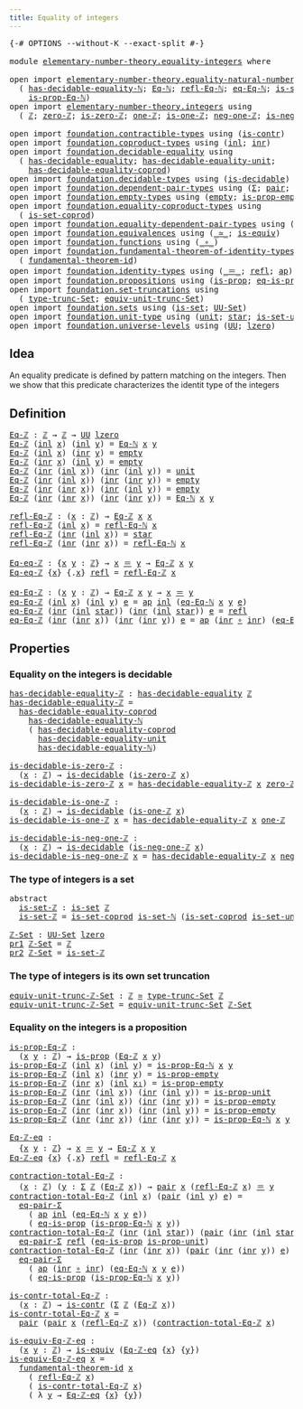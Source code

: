 ```yaml
---
title: Equality of integers
---
```


<pre class="Agda"><a id="46" class="Symbol">{-#</a> <a id="50" class="Keyword">OPTIONS</a> <a id="58" class="Pragma">--without-K</a> <a id="70" class="Pragma">--exact-split</a> <a id="84" class="Symbol">#-}</a>

<a id="89" class="Keyword">module</a> <a id="96" href="elementary-number-theory.equality-integers.html" class="Module">elementary-number-theory.equality-integers</a> <a id="139" class="Keyword">where</a>

<a id="146" class="Keyword">open</a> <a id="151" class="Keyword">import</a> <a id="158" href="elementary-number-theory.equality-natural-numbers.html" class="Module">elementary-number-theory.equality-natural-numbers</a> <a id="208" class="Keyword">using</a>
  <a id="216" class="Symbol">(</a> <a id="218" href="elementary-number-theory.equality-natural-numbers.html#2644" class="Function">has-decidable-equality-ℕ</a><a id="242" class="Symbol">;</a> <a id="244" href="elementary-number-theory.equality-natural-numbers.html#1495" class="Function">Eq-ℕ</a><a id="248" class="Symbol">;</a> <a id="250" href="elementary-number-theory.equality-natural-numbers.html#1906" class="Function">refl-Eq-ℕ</a><a id="259" class="Symbol">;</a> <a id="261" href="elementary-number-theory.equality-natural-numbers.html#2073" class="Function">eq-Eq-ℕ</a><a id="268" class="Symbol">;</a> <a id="270" href="elementary-number-theory.equality-natural-numbers.html#2215" class="Function">is-set-ℕ</a><a id="278" class="Symbol">;</a>
    <a id="284" href="elementary-number-theory.equality-natural-numbers.html#1657" class="Function">is-prop-Eq-ℕ</a><a id="296" class="Symbol">)</a>
<a id="298" class="Keyword">open</a> <a id="303" class="Keyword">import</a> <a id="310" href="elementary-number-theory.integers.html" class="Module">elementary-number-theory.integers</a> <a id="344" class="Keyword">using</a>
  <a id="352" class="Symbol">(</a> <a id="354" href="elementary-number-theory.integers.html#1881" class="Function">ℤ</a><a id="355" class="Symbol">;</a> <a id="357" href="elementary-number-theory.integers.html#2134" class="Function">zero-ℤ</a><a id="363" class="Symbol">;</a> <a id="365" href="elementary-number-theory.integers.html#2170" class="Function">is-zero-ℤ</a><a id="374" class="Symbol">;</a> <a id="376" href="elementary-number-theory.integers.html#2376" class="Function">one-ℤ</a><a id="381" class="Symbol">;</a> <a id="383" href="elementary-number-theory.integers.html#2409" class="Function">is-one-ℤ</a><a id="391" class="Symbol">;</a> <a id="393" href="elementary-number-theory.integers.html#2009" class="Function">neg-one-ℤ</a><a id="402" class="Symbol">;</a> <a id="404" href="elementary-number-theory.integers.html#2050" class="Function">is-neg-one-ℤ</a><a id="416" class="Symbol">)</a>

<a id="419" class="Keyword">open</a> <a id="424" class="Keyword">import</a> <a id="431" href="foundation.contractible-types.html" class="Module">foundation.contractible-types</a> <a id="461" class="Keyword">using</a> <a id="467" class="Symbol">(</a><a id="468" href="foundation-core.contractible-types.html#1006" class="Function">is-contr</a><a id="476" class="Symbol">)</a>
<a id="478" class="Keyword">open</a> <a id="483" class="Keyword">import</a> <a id="490" href="foundation.coproduct-types.html" class="Module">foundation.coproduct-types</a> <a id="517" class="Keyword">using</a> <a id="523" class="Symbol">(</a><a id="524" href="foundation.coproduct-types.html#1239" class="InductiveConstructor">inl</a><a id="527" class="Symbol">;</a> <a id="529" href="foundation.coproduct-types.html#1262" class="InductiveConstructor">inr</a><a id="532" class="Symbol">)</a>
<a id="534" class="Keyword">open</a> <a id="539" class="Keyword">import</a> <a id="546" href="foundation.decidable-equality.html" class="Module">foundation.decidable-equality</a> <a id="576" class="Keyword">using</a>
  <a id="584" class="Symbol">(</a> <a id="586" href="foundation.decidable-equality.html#1785" class="Function">has-decidable-equality</a><a id="608" class="Symbol">;</a> <a id="610" href="foundation.decidable-equality.html#2346" class="Function">has-decidable-equality-unit</a><a id="637" class="Symbol">;</a>
    <a id="643" href="foundation.decidable-equality.html#10237" class="Function">has-decidable-equality-coprod</a><a id="672" class="Symbol">)</a>
<a id="674" class="Keyword">open</a> <a id="679" class="Keyword">import</a> <a id="686" href="foundation.decidable-types.html" class="Module">foundation.decidable-types</a> <a id="713" class="Keyword">using</a> <a id="719" class="Symbol">(</a><a id="720" href="foundation.decidable-types.html#1905" class="Function">is-decidable</a><a id="732" class="Symbol">)</a>
<a id="734" class="Keyword">open</a> <a id="739" class="Keyword">import</a> <a id="746" href="foundation.dependent-pair-types.html" class="Module">foundation.dependent-pair-types</a> <a id="778" class="Keyword">using</a> <a id="784" class="Symbol">(</a><a id="785" href="foundation-core.dependent-pair-types.html#515" class="Record">Σ</a><a id="786" class="Symbol">;</a> <a id="788" href="foundation-core.dependent-pair-types.html#588" class="InductiveConstructor">pair</a><a id="792" class="Symbol">;</a> <a id="794" href="foundation-core.dependent-pair-types.html#605" class="Field">pr1</a><a id="797" class="Symbol">;</a> <a id="799" href="foundation-core.dependent-pair-types.html#617" class="Field">pr2</a><a id="802" class="Symbol">)</a>
<a id="804" class="Keyword">open</a> <a id="809" class="Keyword">import</a> <a id="816" href="foundation.empty-types.html" class="Module">foundation.empty-types</a> <a id="839" class="Keyword">using</a> <a id="845" class="Symbol">(</a><a id="846" href="foundation-core.empty-types.html#1057" class="Datatype">empty</a><a id="851" class="Symbol">;</a> <a id="853" href="foundation-core.empty-types.html#2377" class="Function">is-prop-empty</a><a id="866" class="Symbol">)</a>
<a id="868" class="Keyword">open</a> <a id="873" class="Keyword">import</a> <a id="880" href="foundation.equality-coproduct-types.html" class="Module">foundation.equality-coproduct-types</a> <a id="916" class="Keyword">using</a>
  <a id="924" class="Symbol">(</a> <a id="926" href="foundation.equality-coproduct-types.html#11156" class="Function">is-set-coprod</a><a id="939" class="Symbol">)</a>
<a id="941" class="Keyword">open</a> <a id="946" class="Keyword">import</a> <a id="953" href="foundation.equality-dependent-pair-types.html" class="Module">foundation.equality-dependent-pair-types</a> <a id="994" class="Keyword">using</a> <a id="1000" class="Symbol">(</a><a id="1001" href="foundation.equality-dependent-pair-types.html#1372" class="Function">eq-pair-Σ</a><a id="1010" class="Symbol">)</a>
<a id="1012" class="Keyword">open</a> <a id="1017" class="Keyword">import</a> <a id="1024" href="foundation.equivalences.html" class="Module">foundation.equivalences</a> <a id="1048" class="Keyword">using</a> <a id="1054" class="Symbol">(</a><a id="1055" href="foundation-core.equivalences.html#1621" class="Function Operator">_≃_</a><a id="1058" class="Symbol">;</a> <a id="1060" href="foundation-core.equivalences.html#1556" class="Function">is-equiv</a><a id="1068" class="Symbol">)</a>
<a id="1070" class="Keyword">open</a> <a id="1075" class="Keyword">import</a> <a id="1082" href="foundation.functions.html" class="Module">foundation.functions</a> <a id="1103" class="Keyword">using</a> <a id="1109" class="Symbol">(</a><a id="1110" href="foundation-core.functions.html#420" class="Function Operator">_∘_</a><a id="1113" class="Symbol">)</a>
<a id="1115" class="Keyword">open</a> <a id="1120" class="Keyword">import</a> <a id="1127" href="foundation.fundamental-theorem-of-identity-types.html" class="Module">foundation.fundamental-theorem-of-identity-types</a> <a id="1176" class="Keyword">using</a>
  <a id="1184" class="Symbol">(</a> <a id="1186" href="foundation-core.fundamental-theorem-of-identity-types.html#1904" class="Function">fundamental-theorem-id</a><a id="1208" class="Symbol">)</a>
<a id="1210" class="Keyword">open</a> <a id="1215" class="Keyword">import</a> <a id="1222" href="foundation.identity-types.html" class="Module">foundation.identity-types</a> <a id="1248" class="Keyword">using</a> <a id="1254" class="Symbol">(</a><a id="1255" href="foundation-core.identity-types.html#1865" class="Function Operator">_＝_</a><a id="1258" class="Symbol">;</a> <a id="1260" href="foundation-core.identity-types.html#1820" class="InductiveConstructor">refl</a><a id="1264" class="Symbol">;</a> <a id="1266" href="foundation-core.identity-types.html#4003" class="Function">ap</a><a id="1268" class="Symbol">)</a>
<a id="1270" class="Keyword">open</a> <a id="1275" class="Keyword">import</a> <a id="1282" href="foundation.propositions.html" class="Module">foundation.propositions</a> <a id="1306" class="Keyword">using</a> <a id="1312" class="Symbol">(</a><a id="1313" href="foundation-core.propositions.html#1309" class="Function">is-prop</a><a id="1320" class="Symbol">;</a> <a id="1322" href="foundation-core.propositions.html#2719" class="Function">eq-is-prop</a><a id="1332" class="Symbol">)</a>
<a id="1334" class="Keyword">open</a> <a id="1339" class="Keyword">import</a> <a id="1346" href="foundation.set-truncations.html" class="Module">foundation.set-truncations</a> <a id="1373" class="Keyword">using</a>
  <a id="1381" class="Symbol">(</a> <a id="1383" href="foundation.set-truncations.html#3498" class="Postulate">type-trunc-Set</a><a id="1397" class="Symbol">;</a> <a id="1399" href="foundation.set-truncations.html#14769" class="Function">equiv-unit-trunc-Set</a><a id="1419" class="Symbol">)</a>
<a id="1421" class="Keyword">open</a> <a id="1426" class="Keyword">import</a> <a id="1433" href="foundation.sets.html" class="Module">foundation.sets</a> <a id="1449" class="Keyword">using</a> <a id="1455" class="Symbol">(</a><a id="1456" href="foundation-core.sets.html#1113" class="Function">is-set</a><a id="1462" class="Symbol">;</a> <a id="1464" href="foundation-core.sets.html#1190" class="Function">UU-Set</a><a id="1470" class="Symbol">)</a>
<a id="1472" class="Keyword">open</a> <a id="1477" class="Keyword">import</a> <a id="1484" href="foundation.unit-type.html" class="Module">foundation.unit-type</a> <a id="1505" class="Keyword">using</a> <a id="1511" class="Symbol">(</a><a id="1512" href="foundation.unit-type.html#1075" class="Datatype">unit</a><a id="1516" class="Symbol">;</a> <a id="1518" href="foundation.unit-type.html#1099" class="InductiveConstructor">star</a><a id="1522" class="Symbol">;</a> <a id="1524" href="foundation.unit-type.html#3094" class="Function">is-set-unit</a><a id="1535" class="Symbol">;</a> <a id="1537" href="foundation.unit-type.html#2889" class="Function">is-prop-unit</a><a id="1549" class="Symbol">)</a>
<a id="1551" class="Keyword">open</a> <a id="1556" class="Keyword">import</a> <a id="1563" href="foundation.universe-levels.html" class="Module">foundation.universe-levels</a> <a id="1590" class="Keyword">using</a> <a id="1596" class="Symbol">(</a><a id="1597" href="foundation-core.universe-levels.html#235" class="Primitive">UU</a><a id="1599" class="Symbol">;</a> <a id="1601" href="Agda.Primitive.html#764" class="Primitive">lzero</a><a id="1606" class="Symbol">)</a>
</pre>
## Idea

An equality predicate is defined by pattern matching on the integers. Then we show that this predicate characterizes the identit type of the integers

## Definition

<pre class="Agda"><a id="Eq-ℤ"></a><a id="1796" href="elementary-number-theory.equality-integers.html#1796" class="Function">Eq-ℤ</a> <a id="1801" class="Symbol">:</a> <a id="1803" href="elementary-number-theory.integers.html#1881" class="Function">ℤ</a> <a id="1805" class="Symbol">→</a> <a id="1807" href="elementary-number-theory.integers.html#1881" class="Function">ℤ</a> <a id="1809" class="Symbol">→</a> <a id="1811" href="foundation-core.universe-levels.html#235" class="Primitive">UU</a> <a id="1814" href="Agda.Primitive.html#764" class="Primitive">lzero</a>
<a id="1820" href="elementary-number-theory.equality-integers.html#1796" class="Function">Eq-ℤ</a> <a id="1825" class="Symbol">(</a><a id="1826" href="foundation.coproduct-types.html#1239" class="InductiveConstructor">inl</a> <a id="1830" href="elementary-number-theory.equality-integers.html#1830" class="Bound">x</a><a id="1831" class="Symbol">)</a> <a id="1833" class="Symbol">(</a><a id="1834" href="foundation.coproduct-types.html#1239" class="InductiveConstructor">inl</a> <a id="1838" href="elementary-number-theory.equality-integers.html#1838" class="Bound">y</a><a id="1839" class="Symbol">)</a> <a id="1841" class="Symbol">=</a> <a id="1843" href="elementary-number-theory.equality-natural-numbers.html#1495" class="Function">Eq-ℕ</a> <a id="1848" href="elementary-number-theory.equality-integers.html#1830" class="Bound">x</a> <a id="1850" href="elementary-number-theory.equality-integers.html#1838" class="Bound">y</a>
<a id="1852" href="elementary-number-theory.equality-integers.html#1796" class="Function">Eq-ℤ</a> <a id="1857" class="Symbol">(</a><a id="1858" href="foundation.coproduct-types.html#1239" class="InductiveConstructor">inl</a> <a id="1862" href="elementary-number-theory.equality-integers.html#1862" class="Bound">x</a><a id="1863" class="Symbol">)</a> <a id="1865" class="Symbol">(</a><a id="1866" href="foundation.coproduct-types.html#1262" class="InductiveConstructor">inr</a> <a id="1870" href="elementary-number-theory.equality-integers.html#1870" class="Bound">y</a><a id="1871" class="Symbol">)</a> <a id="1873" class="Symbol">=</a> <a id="1875" href="foundation-core.empty-types.html#1057" class="Datatype">empty</a>
<a id="1881" href="elementary-number-theory.equality-integers.html#1796" class="Function">Eq-ℤ</a> <a id="1886" class="Symbol">(</a><a id="1887" href="foundation.coproduct-types.html#1262" class="InductiveConstructor">inr</a> <a id="1891" href="elementary-number-theory.equality-integers.html#1891" class="Bound">x</a><a id="1892" class="Symbol">)</a> <a id="1894" class="Symbol">(</a><a id="1895" href="foundation.coproduct-types.html#1239" class="InductiveConstructor">inl</a> <a id="1899" href="elementary-number-theory.equality-integers.html#1899" class="Bound">y</a><a id="1900" class="Symbol">)</a> <a id="1902" class="Symbol">=</a> <a id="1904" href="foundation-core.empty-types.html#1057" class="Datatype">empty</a>
<a id="1910" href="elementary-number-theory.equality-integers.html#1796" class="Function">Eq-ℤ</a> <a id="1915" class="Symbol">(</a><a id="1916" href="foundation.coproduct-types.html#1262" class="InductiveConstructor">inr</a> <a id="1920" class="Symbol">(</a><a id="1921" href="foundation.coproduct-types.html#1239" class="InductiveConstructor">inl</a> <a id="1925" href="elementary-number-theory.equality-integers.html#1925" class="Bound">x</a><a id="1926" class="Symbol">))</a> <a id="1929" class="Symbol">(</a><a id="1930" href="foundation.coproduct-types.html#1262" class="InductiveConstructor">inr</a> <a id="1934" class="Symbol">(</a><a id="1935" href="foundation.coproduct-types.html#1239" class="InductiveConstructor">inl</a> <a id="1939" href="elementary-number-theory.equality-integers.html#1939" class="Bound">y</a><a id="1940" class="Symbol">))</a> <a id="1943" class="Symbol">=</a> <a id="1945" href="foundation.unit-type.html#1075" class="Datatype">unit</a>
<a id="1950" href="elementary-number-theory.equality-integers.html#1796" class="Function">Eq-ℤ</a> <a id="1955" class="Symbol">(</a><a id="1956" href="foundation.coproduct-types.html#1262" class="InductiveConstructor">inr</a> <a id="1960" class="Symbol">(</a><a id="1961" href="foundation.coproduct-types.html#1239" class="InductiveConstructor">inl</a> <a id="1965" href="elementary-number-theory.equality-integers.html#1965" class="Bound">x</a><a id="1966" class="Symbol">))</a> <a id="1969" class="Symbol">(</a><a id="1970" href="foundation.coproduct-types.html#1262" class="InductiveConstructor">inr</a> <a id="1974" class="Symbol">(</a><a id="1975" href="foundation.coproduct-types.html#1262" class="InductiveConstructor">inr</a> <a id="1979" href="elementary-number-theory.equality-integers.html#1979" class="Bound">y</a><a id="1980" class="Symbol">))</a> <a id="1983" class="Symbol">=</a> <a id="1985" href="foundation-core.empty-types.html#1057" class="Datatype">empty</a>
<a id="1991" href="elementary-number-theory.equality-integers.html#1796" class="Function">Eq-ℤ</a> <a id="1996" class="Symbol">(</a><a id="1997" href="foundation.coproduct-types.html#1262" class="InductiveConstructor">inr</a> <a id="2001" class="Symbol">(</a><a id="2002" href="foundation.coproduct-types.html#1262" class="InductiveConstructor">inr</a> <a id="2006" href="elementary-number-theory.equality-integers.html#2006" class="Bound">x</a><a id="2007" class="Symbol">))</a> <a id="2010" class="Symbol">(</a><a id="2011" href="foundation.coproduct-types.html#1262" class="InductiveConstructor">inr</a> <a id="2015" class="Symbol">(</a><a id="2016" href="foundation.coproduct-types.html#1239" class="InductiveConstructor">inl</a> <a id="2020" href="elementary-number-theory.equality-integers.html#2020" class="Bound">y</a><a id="2021" class="Symbol">))</a> <a id="2024" class="Symbol">=</a> <a id="2026" href="foundation-core.empty-types.html#1057" class="Datatype">empty</a>
<a id="2032" href="elementary-number-theory.equality-integers.html#1796" class="Function">Eq-ℤ</a> <a id="2037" class="Symbol">(</a><a id="2038" href="foundation.coproduct-types.html#1262" class="InductiveConstructor">inr</a> <a id="2042" class="Symbol">(</a><a id="2043" href="foundation.coproduct-types.html#1262" class="InductiveConstructor">inr</a> <a id="2047" href="elementary-number-theory.equality-integers.html#2047" class="Bound">x</a><a id="2048" class="Symbol">))</a> <a id="2051" class="Symbol">(</a><a id="2052" href="foundation.coproduct-types.html#1262" class="InductiveConstructor">inr</a> <a id="2056" class="Symbol">(</a><a id="2057" href="foundation.coproduct-types.html#1262" class="InductiveConstructor">inr</a> <a id="2061" href="elementary-number-theory.equality-integers.html#2061" class="Bound">y</a><a id="2062" class="Symbol">))</a> <a id="2065" class="Symbol">=</a> <a id="2067" href="elementary-number-theory.equality-natural-numbers.html#1495" class="Function">Eq-ℕ</a> <a id="2072" href="elementary-number-theory.equality-integers.html#2047" class="Bound">x</a> <a id="2074" href="elementary-number-theory.equality-integers.html#2061" class="Bound">y</a>

<a id="refl-Eq-ℤ"></a><a id="2077" href="elementary-number-theory.equality-integers.html#2077" class="Function">refl-Eq-ℤ</a> <a id="2087" class="Symbol">:</a> <a id="2089" class="Symbol">(</a><a id="2090" href="elementary-number-theory.equality-integers.html#2090" class="Bound">x</a> <a id="2092" class="Symbol">:</a> <a id="2094" href="elementary-number-theory.integers.html#1881" class="Function">ℤ</a><a id="2095" class="Symbol">)</a> <a id="2097" class="Symbol">→</a> <a id="2099" href="elementary-number-theory.equality-integers.html#1796" class="Function">Eq-ℤ</a> <a id="2104" href="elementary-number-theory.equality-integers.html#2090" class="Bound">x</a> <a id="2106" href="elementary-number-theory.equality-integers.html#2090" class="Bound">x</a>
<a id="2108" href="elementary-number-theory.equality-integers.html#2077" class="Function">refl-Eq-ℤ</a> <a id="2118" class="Symbol">(</a><a id="2119" href="foundation.coproduct-types.html#1239" class="InductiveConstructor">inl</a> <a id="2123" href="elementary-number-theory.equality-integers.html#2123" class="Bound">x</a><a id="2124" class="Symbol">)</a> <a id="2126" class="Symbol">=</a> <a id="2128" href="elementary-number-theory.equality-natural-numbers.html#1906" class="Function">refl-Eq-ℕ</a> <a id="2138" href="elementary-number-theory.equality-integers.html#2123" class="Bound">x</a>
<a id="2140" href="elementary-number-theory.equality-integers.html#2077" class="Function">refl-Eq-ℤ</a> <a id="2150" class="Symbol">(</a><a id="2151" href="foundation.coproduct-types.html#1262" class="InductiveConstructor">inr</a> <a id="2155" class="Symbol">(</a><a id="2156" href="foundation.coproduct-types.html#1239" class="InductiveConstructor">inl</a> <a id="2160" href="elementary-number-theory.equality-integers.html#2160" class="Bound">x</a><a id="2161" class="Symbol">))</a> <a id="2164" class="Symbol">=</a> <a id="2166" href="foundation.unit-type.html#1099" class="InductiveConstructor">star</a>
<a id="2171" href="elementary-number-theory.equality-integers.html#2077" class="Function">refl-Eq-ℤ</a> <a id="2181" class="Symbol">(</a><a id="2182" href="foundation.coproduct-types.html#1262" class="InductiveConstructor">inr</a> <a id="2186" class="Symbol">(</a><a id="2187" href="foundation.coproduct-types.html#1262" class="InductiveConstructor">inr</a> <a id="2191" href="elementary-number-theory.equality-integers.html#2191" class="Bound">x</a><a id="2192" class="Symbol">))</a> <a id="2195" class="Symbol">=</a> <a id="2197" href="elementary-number-theory.equality-natural-numbers.html#1906" class="Function">refl-Eq-ℕ</a> <a id="2207" href="elementary-number-theory.equality-integers.html#2191" class="Bound">x</a>

<a id="Eq-eq-ℤ"></a><a id="2210" href="elementary-number-theory.equality-integers.html#2210" class="Function">Eq-eq-ℤ</a> <a id="2218" class="Symbol">:</a> <a id="2220" class="Symbol">{</a><a id="2221" href="elementary-number-theory.equality-integers.html#2221" class="Bound">x</a> <a id="2223" href="elementary-number-theory.equality-integers.html#2223" class="Bound">y</a> <a id="2225" class="Symbol">:</a> <a id="2227" href="elementary-number-theory.integers.html#1881" class="Function">ℤ</a><a id="2228" class="Symbol">}</a> <a id="2230" class="Symbol">→</a> <a id="2232" href="elementary-number-theory.equality-integers.html#2221" class="Bound">x</a> <a id="2234" href="foundation-core.identity-types.html#1865" class="Function Operator">＝</a> <a id="2236" href="elementary-number-theory.equality-integers.html#2223" class="Bound">y</a> <a id="2238" class="Symbol">→</a> <a id="2240" href="elementary-number-theory.equality-integers.html#1796" class="Function">Eq-ℤ</a> <a id="2245" href="elementary-number-theory.equality-integers.html#2221" class="Bound">x</a> <a id="2247" href="elementary-number-theory.equality-integers.html#2223" class="Bound">y</a>
<a id="2249" href="elementary-number-theory.equality-integers.html#2210" class="Function">Eq-eq-ℤ</a> <a id="2257" class="Symbol">{</a><a id="2258" href="elementary-number-theory.equality-integers.html#2258" class="Bound">x</a><a id="2259" class="Symbol">}</a> <a id="2261" class="Symbol">{</a><a id="2262" class="DottedPattern Symbol">.</a><a id="2263" href="elementary-number-theory.equality-integers.html#2258" class="DottedPattern Bound">x</a><a id="2264" class="Symbol">}</a> <a id="2266" href="foundation-core.identity-types.html#1820" class="InductiveConstructor">refl</a> <a id="2271" class="Symbol">=</a> <a id="2273" href="elementary-number-theory.equality-integers.html#2077" class="Function">refl-Eq-ℤ</a> <a id="2283" href="elementary-number-theory.equality-integers.html#2258" class="Bound">x</a>

<a id="eq-Eq-ℤ"></a><a id="2286" href="elementary-number-theory.equality-integers.html#2286" class="Function">eq-Eq-ℤ</a> <a id="2294" class="Symbol">:</a> <a id="2296" class="Symbol">(</a><a id="2297" href="elementary-number-theory.equality-integers.html#2297" class="Bound">x</a> <a id="2299" href="elementary-number-theory.equality-integers.html#2299" class="Bound">y</a> <a id="2301" class="Symbol">:</a> <a id="2303" href="elementary-number-theory.integers.html#1881" class="Function">ℤ</a><a id="2304" class="Symbol">)</a> <a id="2306" class="Symbol">→</a> <a id="2308" href="elementary-number-theory.equality-integers.html#1796" class="Function">Eq-ℤ</a> <a id="2313" href="elementary-number-theory.equality-integers.html#2297" class="Bound">x</a> <a id="2315" href="elementary-number-theory.equality-integers.html#2299" class="Bound">y</a> <a id="2317" class="Symbol">→</a> <a id="2319" href="elementary-number-theory.equality-integers.html#2297" class="Bound">x</a> <a id="2321" href="foundation-core.identity-types.html#1865" class="Function Operator">＝</a> <a id="2323" href="elementary-number-theory.equality-integers.html#2299" class="Bound">y</a>
<a id="2325" href="elementary-number-theory.equality-integers.html#2286" class="Function">eq-Eq-ℤ</a> <a id="2333" class="Symbol">(</a><a id="2334" href="foundation.coproduct-types.html#1239" class="InductiveConstructor">inl</a> <a id="2338" href="elementary-number-theory.equality-integers.html#2338" class="Bound">x</a><a id="2339" class="Symbol">)</a> <a id="2341" class="Symbol">(</a><a id="2342" href="foundation.coproduct-types.html#1239" class="InductiveConstructor">inl</a> <a id="2346" href="elementary-number-theory.equality-integers.html#2346" class="Bound">y</a><a id="2347" class="Symbol">)</a> <a id="2349" href="elementary-number-theory.equality-integers.html#2349" class="Bound">e</a> <a id="2351" class="Symbol">=</a> <a id="2353" href="foundation-core.identity-types.html#4003" class="Function">ap</a> <a id="2356" href="foundation.coproduct-types.html#1239" class="InductiveConstructor">inl</a> <a id="2360" class="Symbol">(</a><a id="2361" href="elementary-number-theory.equality-natural-numbers.html#2073" class="Function">eq-Eq-ℕ</a> <a id="2369" href="elementary-number-theory.equality-integers.html#2338" class="Bound">x</a> <a id="2371" href="elementary-number-theory.equality-integers.html#2346" class="Bound">y</a> <a id="2373" href="elementary-number-theory.equality-integers.html#2349" class="Bound">e</a><a id="2374" class="Symbol">)</a>
<a id="2376" href="elementary-number-theory.equality-integers.html#2286" class="Function">eq-Eq-ℤ</a> <a id="2384" class="Symbol">(</a><a id="2385" href="foundation.coproduct-types.html#1262" class="InductiveConstructor">inr</a> <a id="2389" class="Symbol">(</a><a id="2390" href="foundation.coproduct-types.html#1239" class="InductiveConstructor">inl</a> <a id="2394" href="foundation.unit-type.html#1099" class="InductiveConstructor">star</a><a id="2398" class="Symbol">))</a> <a id="2401" class="Symbol">(</a><a id="2402" href="foundation.coproduct-types.html#1262" class="InductiveConstructor">inr</a> <a id="2406" class="Symbol">(</a><a id="2407" href="foundation.coproduct-types.html#1239" class="InductiveConstructor">inl</a> <a id="2411" href="foundation.unit-type.html#1099" class="InductiveConstructor">star</a><a id="2415" class="Symbol">))</a> <a id="2418" href="elementary-number-theory.equality-integers.html#2418" class="Bound">e</a> <a id="2420" class="Symbol">=</a> <a id="2422" href="foundation-core.identity-types.html#1820" class="InductiveConstructor">refl</a>
<a id="2427" href="elementary-number-theory.equality-integers.html#2286" class="Function">eq-Eq-ℤ</a> <a id="2435" class="Symbol">(</a><a id="2436" href="foundation.coproduct-types.html#1262" class="InductiveConstructor">inr</a> <a id="2440" class="Symbol">(</a><a id="2441" href="foundation.coproduct-types.html#1262" class="InductiveConstructor">inr</a> <a id="2445" href="elementary-number-theory.equality-integers.html#2445" class="Bound">x</a><a id="2446" class="Symbol">))</a> <a id="2449" class="Symbol">(</a><a id="2450" href="foundation.coproduct-types.html#1262" class="InductiveConstructor">inr</a> <a id="2454" class="Symbol">(</a><a id="2455" href="foundation.coproduct-types.html#1262" class="InductiveConstructor">inr</a> <a id="2459" href="elementary-number-theory.equality-integers.html#2459" class="Bound">y</a><a id="2460" class="Symbol">))</a> <a id="2463" href="elementary-number-theory.equality-integers.html#2463" class="Bound">e</a> <a id="2465" class="Symbol">=</a> <a id="2467" href="foundation-core.identity-types.html#4003" class="Function">ap</a> <a id="2470" class="Symbol">(</a><a id="2471" href="foundation.coproduct-types.html#1262" class="InductiveConstructor">inr</a> <a id="2475" href="foundation-core.functions.html#420" class="Function Operator">∘</a> <a id="2477" href="foundation.coproduct-types.html#1262" class="InductiveConstructor">inr</a><a id="2480" class="Symbol">)</a> <a id="2482" class="Symbol">(</a><a id="2483" href="elementary-number-theory.equality-natural-numbers.html#2073" class="Function">eq-Eq-ℕ</a> <a id="2491" href="elementary-number-theory.equality-integers.html#2445" class="Bound">x</a> <a id="2493" href="elementary-number-theory.equality-integers.html#2459" class="Bound">y</a> <a id="2495" href="elementary-number-theory.equality-integers.html#2463" class="Bound">e</a><a id="2496" class="Symbol">)</a>
</pre>
## Properties

### Equality on the integers is decidable

<pre class="Agda"><a id="has-decidable-equality-ℤ"></a><a id="2569" href="elementary-number-theory.equality-integers.html#2569" class="Function">has-decidable-equality-ℤ</a> <a id="2594" class="Symbol">:</a> <a id="2596" href="foundation.decidable-equality.html#1785" class="Function">has-decidable-equality</a> <a id="2619" href="elementary-number-theory.integers.html#1881" class="Function">ℤ</a>
<a id="2621" href="elementary-number-theory.equality-integers.html#2569" class="Function">has-decidable-equality-ℤ</a> <a id="2646" class="Symbol">=</a>
  <a id="2650" href="foundation.decidable-equality.html#10237" class="Function">has-decidable-equality-coprod</a>
    <a id="2684" href="elementary-number-theory.equality-natural-numbers.html#2644" class="Function">has-decidable-equality-ℕ</a>
    <a id="2713" class="Symbol">(</a> <a id="2715" href="foundation.decidable-equality.html#10237" class="Function">has-decidable-equality-coprod</a>
      <a id="2751" href="foundation.decidable-equality.html#2346" class="Function">has-decidable-equality-unit</a>
      <a id="2785" href="elementary-number-theory.equality-natural-numbers.html#2644" class="Function">has-decidable-equality-ℕ</a><a id="2809" class="Symbol">)</a>

<a id="is-decidable-is-zero-ℤ"></a><a id="2812" href="elementary-number-theory.equality-integers.html#2812" class="Function">is-decidable-is-zero-ℤ</a> <a id="2835" class="Symbol">:</a>
  <a id="2839" class="Symbol">(</a><a id="2840" href="elementary-number-theory.equality-integers.html#2840" class="Bound">x</a> <a id="2842" class="Symbol">:</a> <a id="2844" href="elementary-number-theory.integers.html#1881" class="Function">ℤ</a><a id="2845" class="Symbol">)</a> <a id="2847" class="Symbol">→</a> <a id="2849" href="foundation.decidable-types.html#1905" class="Function">is-decidable</a> <a id="2862" class="Symbol">(</a><a id="2863" href="elementary-number-theory.integers.html#2170" class="Function">is-zero-ℤ</a> <a id="2873" href="elementary-number-theory.equality-integers.html#2840" class="Bound">x</a><a id="2874" class="Symbol">)</a>
<a id="2876" href="elementary-number-theory.equality-integers.html#2812" class="Function">is-decidable-is-zero-ℤ</a> <a id="2899" href="elementary-number-theory.equality-integers.html#2899" class="Bound">x</a> <a id="2901" class="Symbol">=</a> <a id="2903" href="elementary-number-theory.equality-integers.html#2569" class="Function">has-decidable-equality-ℤ</a> <a id="2928" href="elementary-number-theory.equality-integers.html#2899" class="Bound">x</a> <a id="2930" href="elementary-number-theory.integers.html#2134" class="Function">zero-ℤ</a>

<a id="is-decidable-is-one-ℤ"></a><a id="2938" href="elementary-number-theory.equality-integers.html#2938" class="Function">is-decidable-is-one-ℤ</a> <a id="2960" class="Symbol">:</a>
  <a id="2964" class="Symbol">(</a><a id="2965" href="elementary-number-theory.equality-integers.html#2965" class="Bound">x</a> <a id="2967" class="Symbol">:</a> <a id="2969" href="elementary-number-theory.integers.html#1881" class="Function">ℤ</a><a id="2970" class="Symbol">)</a> <a id="2972" class="Symbol">→</a> <a id="2974" href="foundation.decidable-types.html#1905" class="Function">is-decidable</a> <a id="2987" class="Symbol">(</a><a id="2988" href="elementary-number-theory.integers.html#2409" class="Function">is-one-ℤ</a> <a id="2997" href="elementary-number-theory.equality-integers.html#2965" class="Bound">x</a><a id="2998" class="Symbol">)</a>
<a id="3000" href="elementary-number-theory.equality-integers.html#2938" class="Function">is-decidable-is-one-ℤ</a> <a id="3022" href="elementary-number-theory.equality-integers.html#3022" class="Bound">x</a> <a id="3024" class="Symbol">=</a> <a id="3026" href="elementary-number-theory.equality-integers.html#2569" class="Function">has-decidable-equality-ℤ</a> <a id="3051" href="elementary-number-theory.equality-integers.html#3022" class="Bound">x</a> <a id="3053" href="elementary-number-theory.integers.html#2376" class="Function">one-ℤ</a>

<a id="is-decidable-is-neg-one-ℤ"></a><a id="3060" href="elementary-number-theory.equality-integers.html#3060" class="Function">is-decidable-is-neg-one-ℤ</a> <a id="3086" class="Symbol">:</a>
  <a id="3090" class="Symbol">(</a><a id="3091" href="elementary-number-theory.equality-integers.html#3091" class="Bound">x</a> <a id="3093" class="Symbol">:</a> <a id="3095" href="elementary-number-theory.integers.html#1881" class="Function">ℤ</a><a id="3096" class="Symbol">)</a> <a id="3098" class="Symbol">→</a> <a id="3100" href="foundation.decidable-types.html#1905" class="Function">is-decidable</a> <a id="3113" class="Symbol">(</a><a id="3114" href="elementary-number-theory.integers.html#2050" class="Function">is-neg-one-ℤ</a> <a id="3127" href="elementary-number-theory.equality-integers.html#3091" class="Bound">x</a><a id="3128" class="Symbol">)</a>
<a id="3130" href="elementary-number-theory.equality-integers.html#3060" class="Function">is-decidable-is-neg-one-ℤ</a> <a id="3156" href="elementary-number-theory.equality-integers.html#3156" class="Bound">x</a> <a id="3158" class="Symbol">=</a> <a id="3160" href="elementary-number-theory.equality-integers.html#2569" class="Function">has-decidable-equality-ℤ</a> <a id="3185" href="elementary-number-theory.equality-integers.html#3156" class="Bound">x</a> <a id="3187" href="elementary-number-theory.integers.html#2009" class="Function">neg-one-ℤ</a>
</pre>
### The type of integers is a set

<pre class="Agda"><a id="3245" class="Keyword">abstract</a>
  <a id="is-set-ℤ"></a><a id="3256" href="elementary-number-theory.equality-integers.html#3256" class="Function">is-set-ℤ</a> <a id="3265" class="Symbol">:</a> <a id="3267" href="foundation-core.sets.html#1113" class="Function">is-set</a> <a id="3274" href="elementary-number-theory.integers.html#1881" class="Function">ℤ</a>
  <a id="3278" href="elementary-number-theory.equality-integers.html#3256" class="Function">is-set-ℤ</a> <a id="3287" class="Symbol">=</a> <a id="3289" href="foundation.equality-coproduct-types.html#11156" class="Function">is-set-coprod</a> <a id="3303" href="elementary-number-theory.equality-natural-numbers.html#2215" class="Function">is-set-ℕ</a> <a id="3312" class="Symbol">(</a><a id="3313" href="foundation.equality-coproduct-types.html#11156" class="Function">is-set-coprod</a> <a id="3327" href="foundation.unit-type.html#3094" class="Function">is-set-unit</a> <a id="3339" href="elementary-number-theory.equality-natural-numbers.html#2215" class="Function">is-set-ℕ</a><a id="3347" class="Symbol">)</a>

<a id="ℤ-Set"></a><a id="3350" href="elementary-number-theory.equality-integers.html#3350" class="Function">ℤ-Set</a> <a id="3356" class="Symbol">:</a> <a id="3358" href="foundation-core.sets.html#1190" class="Function">UU-Set</a> <a id="3365" href="Agda.Primitive.html#764" class="Primitive">lzero</a>
<a id="3371" href="foundation-core.dependent-pair-types.html#605" class="Field">pr1</a> <a id="3375" href="elementary-number-theory.equality-integers.html#3350" class="Function">ℤ-Set</a> <a id="3381" class="Symbol">=</a> <a id="3383" href="elementary-number-theory.integers.html#1881" class="Function">ℤ</a>
<a id="3385" href="foundation-core.dependent-pair-types.html#617" class="Field">pr2</a> <a id="3389" href="elementary-number-theory.equality-integers.html#3350" class="Function">ℤ-Set</a> <a id="3395" class="Symbol">=</a> <a id="3397" href="elementary-number-theory.equality-integers.html#3256" class="Function">is-set-ℤ</a>
</pre>
### The type of integers is its own set truncation

<pre class="Agda"><a id="equiv-unit-trunc-ℤ-Set"></a><a id="3471" href="elementary-number-theory.equality-integers.html#3471" class="Function">equiv-unit-trunc-ℤ-Set</a> <a id="3494" class="Symbol">:</a> <a id="3496" href="elementary-number-theory.integers.html#1881" class="Function">ℤ</a> <a id="3498" href="foundation-core.equivalences.html#1621" class="Function Operator">≃</a> <a id="3500" href="foundation.set-truncations.html#3498" class="Postulate">type-trunc-Set</a> <a id="3515" href="elementary-number-theory.integers.html#1881" class="Function">ℤ</a>
<a id="3517" href="elementary-number-theory.equality-integers.html#3471" class="Function">equiv-unit-trunc-ℤ-Set</a> <a id="3540" class="Symbol">=</a> <a id="3542" href="foundation.set-truncations.html#14769" class="Function">equiv-unit-trunc-Set</a> <a id="3563" href="elementary-number-theory.equality-integers.html#3350" class="Function">ℤ-Set</a>
</pre>
### Equality on the integers is a proposition

<pre class="Agda"><a id="is-prop-Eq-ℤ"></a><a id="3629" href="elementary-number-theory.equality-integers.html#3629" class="Function">is-prop-Eq-ℤ</a> <a id="3642" class="Symbol">:</a>
  <a id="3646" class="Symbol">(</a><a id="3647" href="elementary-number-theory.equality-integers.html#3647" class="Bound">x</a> <a id="3649" href="elementary-number-theory.equality-integers.html#3649" class="Bound">y</a> <a id="3651" class="Symbol">:</a> <a id="3653" href="elementary-number-theory.integers.html#1881" class="Function">ℤ</a><a id="3654" class="Symbol">)</a> <a id="3656" class="Symbol">→</a> <a id="3658" href="foundation-core.propositions.html#1309" class="Function">is-prop</a> <a id="3666" class="Symbol">(</a><a id="3667" href="elementary-number-theory.equality-integers.html#1796" class="Function">Eq-ℤ</a> <a id="3672" href="elementary-number-theory.equality-integers.html#3647" class="Bound">x</a> <a id="3674" href="elementary-number-theory.equality-integers.html#3649" class="Bound">y</a><a id="3675" class="Symbol">)</a>
<a id="3677" href="elementary-number-theory.equality-integers.html#3629" class="Function">is-prop-Eq-ℤ</a> <a id="3690" class="Symbol">(</a><a id="3691" href="foundation.coproduct-types.html#1239" class="InductiveConstructor">inl</a> <a id="3695" href="elementary-number-theory.equality-integers.html#3695" class="Bound">x</a><a id="3696" class="Symbol">)</a> <a id="3698" class="Symbol">(</a><a id="3699" href="foundation.coproduct-types.html#1239" class="InductiveConstructor">inl</a> <a id="3703" href="elementary-number-theory.equality-integers.html#3703" class="Bound">y</a><a id="3704" class="Symbol">)</a> <a id="3706" class="Symbol">=</a> <a id="3708" href="elementary-number-theory.equality-natural-numbers.html#1657" class="Function">is-prop-Eq-ℕ</a> <a id="3721" href="elementary-number-theory.equality-integers.html#3695" class="Bound">x</a> <a id="3723" href="elementary-number-theory.equality-integers.html#3703" class="Bound">y</a>
<a id="3725" href="elementary-number-theory.equality-integers.html#3629" class="Function">is-prop-Eq-ℤ</a> <a id="3738" class="Symbol">(</a><a id="3739" href="foundation.coproduct-types.html#1239" class="InductiveConstructor">inl</a> <a id="3743" href="elementary-number-theory.equality-integers.html#3743" class="Bound">x</a><a id="3744" class="Symbol">)</a> <a id="3746" class="Symbol">(</a><a id="3747" href="foundation.coproduct-types.html#1262" class="InductiveConstructor">inr</a> <a id="3751" href="elementary-number-theory.equality-integers.html#3751" class="Bound">y</a><a id="3752" class="Symbol">)</a> <a id="3754" class="Symbol">=</a> <a id="3756" href="foundation-core.empty-types.html#2377" class="Function">is-prop-empty</a>
<a id="3770" href="elementary-number-theory.equality-integers.html#3629" class="Function">is-prop-Eq-ℤ</a> <a id="3783" class="Symbol">(</a><a id="3784" href="foundation.coproduct-types.html#1262" class="InductiveConstructor">inr</a> <a id="3788" href="elementary-number-theory.equality-integers.html#3788" class="Bound">x</a><a id="3789" class="Symbol">)</a> <a id="3791" class="Symbol">(</a><a id="3792" href="foundation.coproduct-types.html#1239" class="InductiveConstructor">inl</a> <a id="3796" href="elementary-number-theory.equality-integers.html#3796" class="Bound">x₁</a><a id="3798" class="Symbol">)</a> <a id="3800" class="Symbol">=</a> <a id="3802" href="foundation-core.empty-types.html#2377" class="Function">is-prop-empty</a>
<a id="3816" href="elementary-number-theory.equality-integers.html#3629" class="Function">is-prop-Eq-ℤ</a> <a id="3829" class="Symbol">(</a><a id="3830" href="foundation.coproduct-types.html#1262" class="InductiveConstructor">inr</a> <a id="3834" class="Symbol">(</a><a id="3835" href="foundation.coproduct-types.html#1239" class="InductiveConstructor">inl</a> <a id="3839" href="elementary-number-theory.equality-integers.html#3839" class="Bound">x</a><a id="3840" class="Symbol">))</a> <a id="3843" class="Symbol">(</a><a id="3844" href="foundation.coproduct-types.html#1262" class="InductiveConstructor">inr</a> <a id="3848" class="Symbol">(</a><a id="3849" href="foundation.coproduct-types.html#1239" class="InductiveConstructor">inl</a> <a id="3853" href="elementary-number-theory.equality-integers.html#3853" class="Bound">y</a><a id="3854" class="Symbol">))</a> <a id="3857" class="Symbol">=</a> <a id="3859" href="foundation.unit-type.html#2889" class="Function">is-prop-unit</a>
<a id="3872" href="elementary-number-theory.equality-integers.html#3629" class="Function">is-prop-Eq-ℤ</a> <a id="3885" class="Symbol">(</a><a id="3886" href="foundation.coproduct-types.html#1262" class="InductiveConstructor">inr</a> <a id="3890" class="Symbol">(</a><a id="3891" href="foundation.coproduct-types.html#1239" class="InductiveConstructor">inl</a> <a id="3895" href="elementary-number-theory.equality-integers.html#3895" class="Bound">x</a><a id="3896" class="Symbol">))</a> <a id="3899" class="Symbol">(</a><a id="3900" href="foundation.coproduct-types.html#1262" class="InductiveConstructor">inr</a> <a id="3904" class="Symbol">(</a><a id="3905" href="foundation.coproduct-types.html#1262" class="InductiveConstructor">inr</a> <a id="3909" href="elementary-number-theory.equality-integers.html#3909" class="Bound">y</a><a id="3910" class="Symbol">))</a> <a id="3913" class="Symbol">=</a> <a id="3915" href="foundation-core.empty-types.html#2377" class="Function">is-prop-empty</a>
<a id="3929" href="elementary-number-theory.equality-integers.html#3629" class="Function">is-prop-Eq-ℤ</a> <a id="3942" class="Symbol">(</a><a id="3943" href="foundation.coproduct-types.html#1262" class="InductiveConstructor">inr</a> <a id="3947" class="Symbol">(</a><a id="3948" href="foundation.coproduct-types.html#1262" class="InductiveConstructor">inr</a> <a id="3952" href="elementary-number-theory.equality-integers.html#3952" class="Bound">x</a><a id="3953" class="Symbol">))</a> <a id="3956" class="Symbol">(</a><a id="3957" href="foundation.coproduct-types.html#1262" class="InductiveConstructor">inr</a> <a id="3961" class="Symbol">(</a><a id="3962" href="foundation.coproduct-types.html#1239" class="InductiveConstructor">inl</a> <a id="3966" href="elementary-number-theory.equality-integers.html#3966" class="Bound">y</a><a id="3967" class="Symbol">))</a> <a id="3970" class="Symbol">=</a> <a id="3972" href="foundation-core.empty-types.html#2377" class="Function">is-prop-empty</a>
<a id="3986" href="elementary-number-theory.equality-integers.html#3629" class="Function">is-prop-Eq-ℤ</a> <a id="3999" class="Symbol">(</a><a id="4000" href="foundation.coproduct-types.html#1262" class="InductiveConstructor">inr</a> <a id="4004" class="Symbol">(</a><a id="4005" href="foundation.coproduct-types.html#1262" class="InductiveConstructor">inr</a> <a id="4009" href="elementary-number-theory.equality-integers.html#4009" class="Bound">x</a><a id="4010" class="Symbol">))</a> <a id="4013" class="Symbol">(</a><a id="4014" href="foundation.coproduct-types.html#1262" class="InductiveConstructor">inr</a> <a id="4018" class="Symbol">(</a><a id="4019" href="foundation.coproduct-types.html#1262" class="InductiveConstructor">inr</a> <a id="4023" href="elementary-number-theory.equality-integers.html#4023" class="Bound">y</a><a id="4024" class="Symbol">))</a> <a id="4027" class="Symbol">=</a> <a id="4029" href="elementary-number-theory.equality-natural-numbers.html#1657" class="Function">is-prop-Eq-ℕ</a> <a id="4042" href="elementary-number-theory.equality-integers.html#4009" class="Bound">x</a> <a id="4044" href="elementary-number-theory.equality-integers.html#4023" class="Bound">y</a>

<a id="Eq-ℤ-eq"></a><a id="4047" href="elementary-number-theory.equality-integers.html#4047" class="Function">Eq-ℤ-eq</a> <a id="4055" class="Symbol">:</a>
  <a id="4059" class="Symbol">{</a><a id="4060" href="elementary-number-theory.equality-integers.html#4060" class="Bound">x</a> <a id="4062" href="elementary-number-theory.equality-integers.html#4062" class="Bound">y</a> <a id="4064" class="Symbol">:</a> <a id="4066" href="elementary-number-theory.integers.html#1881" class="Function">ℤ</a><a id="4067" class="Symbol">}</a> <a id="4069" class="Symbol">→</a> <a id="4071" href="elementary-number-theory.equality-integers.html#4060" class="Bound">x</a> <a id="4073" href="foundation-core.identity-types.html#1865" class="Function Operator">＝</a> <a id="4075" href="elementary-number-theory.equality-integers.html#4062" class="Bound">y</a> <a id="4077" class="Symbol">→</a> <a id="4079" href="elementary-number-theory.equality-integers.html#1796" class="Function">Eq-ℤ</a> <a id="4084" href="elementary-number-theory.equality-integers.html#4060" class="Bound">x</a> <a id="4086" href="elementary-number-theory.equality-integers.html#4062" class="Bound">y</a>
<a id="4088" href="elementary-number-theory.equality-integers.html#4047" class="Function">Eq-ℤ-eq</a> <a id="4096" class="Symbol">{</a><a id="4097" href="elementary-number-theory.equality-integers.html#4097" class="Bound">x</a><a id="4098" class="Symbol">}</a> <a id="4100" class="Symbol">{</a><a id="4101" class="DottedPattern Symbol">.</a><a id="4102" href="elementary-number-theory.equality-integers.html#4097" class="DottedPattern Bound">x</a><a id="4103" class="Symbol">}</a> <a id="4105" href="foundation-core.identity-types.html#1820" class="InductiveConstructor">refl</a> <a id="4110" class="Symbol">=</a> <a id="4112" href="elementary-number-theory.equality-integers.html#2077" class="Function">refl-Eq-ℤ</a> <a id="4122" href="elementary-number-theory.equality-integers.html#4097" class="Bound">x</a>

<a id="contraction-total-Eq-ℤ"></a><a id="4125" href="elementary-number-theory.equality-integers.html#4125" class="Function">contraction-total-Eq-ℤ</a> <a id="4148" class="Symbol">:</a>
  <a id="4152" class="Symbol">(</a><a id="4153" href="elementary-number-theory.equality-integers.html#4153" class="Bound">x</a> <a id="4155" class="Symbol">:</a> <a id="4157" href="elementary-number-theory.integers.html#1881" class="Function">ℤ</a><a id="4158" class="Symbol">)</a> <a id="4160" class="Symbol">(</a><a id="4161" href="elementary-number-theory.equality-integers.html#4161" class="Bound">y</a> <a id="4163" class="Symbol">:</a> <a id="4165" href="foundation-core.dependent-pair-types.html#515" class="Record">Σ</a> <a id="4167" href="elementary-number-theory.integers.html#1881" class="Function">ℤ</a> <a id="4169" class="Symbol">(</a><a id="4170" href="elementary-number-theory.equality-integers.html#1796" class="Function">Eq-ℤ</a> <a id="4175" href="elementary-number-theory.equality-integers.html#4153" class="Bound">x</a><a id="4176" class="Symbol">))</a> <a id="4179" class="Symbol">→</a> <a id="4181" href="foundation-core.dependent-pair-types.html#588" class="InductiveConstructor">pair</a> <a id="4186" href="elementary-number-theory.equality-integers.html#4153" class="Bound">x</a> <a id="4188" class="Symbol">(</a><a id="4189" href="elementary-number-theory.equality-integers.html#2077" class="Function">refl-Eq-ℤ</a> <a id="4199" href="elementary-number-theory.equality-integers.html#4153" class="Bound">x</a><a id="4200" class="Symbol">)</a> <a id="4202" href="foundation-core.identity-types.html#1865" class="Function Operator">＝</a> <a id="4204" href="elementary-number-theory.equality-integers.html#4161" class="Bound">y</a>
<a id="4206" href="elementary-number-theory.equality-integers.html#4125" class="Function">contraction-total-Eq-ℤ</a> <a id="4229" class="Symbol">(</a><a id="4230" href="foundation.coproduct-types.html#1239" class="InductiveConstructor">inl</a> <a id="4234" href="elementary-number-theory.equality-integers.html#4234" class="Bound">x</a><a id="4235" class="Symbol">)</a> <a id="4237" class="Symbol">(</a><a id="4238" href="foundation-core.dependent-pair-types.html#588" class="InductiveConstructor">pair</a> <a id="4243" class="Symbol">(</a><a id="4244" href="foundation.coproduct-types.html#1239" class="InductiveConstructor">inl</a> <a id="4248" href="elementary-number-theory.equality-integers.html#4248" class="Bound">y</a><a id="4249" class="Symbol">)</a> <a id="4251" href="elementary-number-theory.equality-integers.html#4251" class="Bound">e</a><a id="4252" class="Symbol">)</a> <a id="4254" class="Symbol">=</a>
  <a id="4258" href="foundation.equality-dependent-pair-types.html#1372" class="Function">eq-pair-Σ</a>
    <a id="4272" class="Symbol">(</a> <a id="4274" href="foundation-core.identity-types.html#4003" class="Function">ap</a> <a id="4277" href="foundation.coproduct-types.html#1239" class="InductiveConstructor">inl</a> <a id="4281" class="Symbol">(</a><a id="4282" href="elementary-number-theory.equality-natural-numbers.html#2073" class="Function">eq-Eq-ℕ</a> <a id="4290" href="elementary-number-theory.equality-integers.html#4234" class="Bound">x</a> <a id="4292" href="elementary-number-theory.equality-integers.html#4248" class="Bound">y</a> <a id="4294" href="elementary-number-theory.equality-integers.html#4251" class="Bound">e</a><a id="4295" class="Symbol">))</a>
    <a id="4302" class="Symbol">(</a> <a id="4304" href="foundation-core.propositions.html#2719" class="Function">eq-is-prop</a> <a id="4315" class="Symbol">(</a><a id="4316" href="elementary-number-theory.equality-natural-numbers.html#1657" class="Function">is-prop-Eq-ℕ</a> <a id="4329" href="elementary-number-theory.equality-integers.html#4234" class="Bound">x</a> <a id="4331" href="elementary-number-theory.equality-integers.html#4248" class="Bound">y</a><a id="4332" class="Symbol">))</a>
<a id="4335" href="elementary-number-theory.equality-integers.html#4125" class="Function">contraction-total-Eq-ℤ</a> <a id="4358" class="Symbol">(</a><a id="4359" href="foundation.coproduct-types.html#1262" class="InductiveConstructor">inr</a> <a id="4363" class="Symbol">(</a><a id="4364" href="foundation.coproduct-types.html#1239" class="InductiveConstructor">inl</a> <a id="4368" href="foundation.unit-type.html#1099" class="InductiveConstructor">star</a><a id="4372" class="Symbol">))</a> <a id="4375" class="Symbol">(</a><a id="4376" href="foundation-core.dependent-pair-types.html#588" class="InductiveConstructor">pair</a> <a id="4381" class="Symbol">(</a><a id="4382" href="foundation.coproduct-types.html#1262" class="InductiveConstructor">inr</a> <a id="4386" class="Symbol">(</a><a id="4387" href="foundation.coproduct-types.html#1239" class="InductiveConstructor">inl</a> <a id="4391" href="foundation.unit-type.html#1099" class="InductiveConstructor">star</a><a id="4395" class="Symbol">))</a> <a id="4398" href="elementary-number-theory.equality-integers.html#4398" class="Bound">e</a><a id="4399" class="Symbol">)</a> <a id="4401" class="Symbol">=</a>
  <a id="4405" href="foundation.equality-dependent-pair-types.html#1372" class="Function">eq-pair-Σ</a> <a id="4415" href="foundation-core.identity-types.html#1820" class="InductiveConstructor">refl</a> <a id="4420" class="Symbol">(</a><a id="4421" href="foundation-core.propositions.html#2719" class="Function">eq-is-prop</a> <a id="4432" href="foundation.unit-type.html#2889" class="Function">is-prop-unit</a><a id="4444" class="Symbol">)</a>
<a id="4446" href="elementary-number-theory.equality-integers.html#4125" class="Function">contraction-total-Eq-ℤ</a> <a id="4469" class="Symbol">(</a><a id="4470" href="foundation.coproduct-types.html#1262" class="InductiveConstructor">inr</a> <a id="4474" class="Symbol">(</a><a id="4475" href="foundation.coproduct-types.html#1262" class="InductiveConstructor">inr</a> <a id="4479" href="elementary-number-theory.equality-integers.html#4479" class="Bound">x</a><a id="4480" class="Symbol">))</a> <a id="4483" class="Symbol">(</a><a id="4484" href="foundation-core.dependent-pair-types.html#588" class="InductiveConstructor">pair</a> <a id="4489" class="Symbol">(</a><a id="4490" href="foundation.coproduct-types.html#1262" class="InductiveConstructor">inr</a> <a id="4494" class="Symbol">(</a><a id="4495" href="foundation.coproduct-types.html#1262" class="InductiveConstructor">inr</a> <a id="4499" href="elementary-number-theory.equality-integers.html#4499" class="Bound">y</a><a id="4500" class="Symbol">))</a> <a id="4503" href="elementary-number-theory.equality-integers.html#4503" class="Bound">e</a><a id="4504" class="Symbol">)</a> <a id="4506" class="Symbol">=</a>
  <a id="4510" href="foundation.equality-dependent-pair-types.html#1372" class="Function">eq-pair-Σ</a>
    <a id="4524" class="Symbol">(</a> <a id="4526" href="foundation-core.identity-types.html#4003" class="Function">ap</a> <a id="4529" class="Symbol">(</a><a id="4530" href="foundation.coproduct-types.html#1262" class="InductiveConstructor">inr</a> <a id="4534" href="foundation-core.functions.html#420" class="Function Operator">∘</a> <a id="4536" href="foundation.coproduct-types.html#1262" class="InductiveConstructor">inr</a><a id="4539" class="Symbol">)</a> <a id="4541" class="Symbol">(</a><a id="4542" href="elementary-number-theory.equality-natural-numbers.html#2073" class="Function">eq-Eq-ℕ</a> <a id="4550" href="elementary-number-theory.equality-integers.html#4479" class="Bound">x</a> <a id="4552" href="elementary-number-theory.equality-integers.html#4499" class="Bound">y</a> <a id="4554" href="elementary-number-theory.equality-integers.html#4503" class="Bound">e</a><a id="4555" class="Symbol">))</a>
    <a id="4562" class="Symbol">(</a> <a id="4564" href="foundation-core.propositions.html#2719" class="Function">eq-is-prop</a> <a id="4575" class="Symbol">(</a><a id="4576" href="elementary-number-theory.equality-natural-numbers.html#1657" class="Function">is-prop-Eq-ℕ</a> <a id="4589" href="elementary-number-theory.equality-integers.html#4479" class="Bound">x</a> <a id="4591" href="elementary-number-theory.equality-integers.html#4499" class="Bound">y</a><a id="4592" class="Symbol">))</a>

<a id="is-contr-total-Eq-ℤ"></a><a id="4596" href="elementary-number-theory.equality-integers.html#4596" class="Function">is-contr-total-Eq-ℤ</a> <a id="4616" class="Symbol">:</a>
  <a id="4620" class="Symbol">(</a><a id="4621" href="elementary-number-theory.equality-integers.html#4621" class="Bound">x</a> <a id="4623" class="Symbol">:</a> <a id="4625" href="elementary-number-theory.integers.html#1881" class="Function">ℤ</a><a id="4626" class="Symbol">)</a> <a id="4628" class="Symbol">→</a> <a id="4630" href="foundation-core.contractible-types.html#1006" class="Function">is-contr</a> <a id="4639" class="Symbol">(</a><a id="4640" href="foundation-core.dependent-pair-types.html#515" class="Record">Σ</a> <a id="4642" href="elementary-number-theory.integers.html#1881" class="Function">ℤ</a> <a id="4644" class="Symbol">(</a><a id="4645" href="elementary-number-theory.equality-integers.html#1796" class="Function">Eq-ℤ</a> <a id="4650" href="elementary-number-theory.equality-integers.html#4621" class="Bound">x</a><a id="4651" class="Symbol">))</a>
<a id="4654" href="elementary-number-theory.equality-integers.html#4596" class="Function">is-contr-total-Eq-ℤ</a> <a id="4674" href="elementary-number-theory.equality-integers.html#4674" class="Bound">x</a> <a id="4676" class="Symbol">=</a>
  <a id="4680" href="foundation-core.dependent-pair-types.html#588" class="InductiveConstructor">pair</a> <a id="4685" class="Symbol">(</a><a id="4686" href="foundation-core.dependent-pair-types.html#588" class="InductiveConstructor">pair</a> <a id="4691" href="elementary-number-theory.equality-integers.html#4674" class="Bound">x</a> <a id="4693" class="Symbol">(</a><a id="4694" href="elementary-number-theory.equality-integers.html#2077" class="Function">refl-Eq-ℤ</a> <a id="4704" href="elementary-number-theory.equality-integers.html#4674" class="Bound">x</a><a id="4705" class="Symbol">))</a> <a id="4708" class="Symbol">(</a><a id="4709" href="elementary-number-theory.equality-integers.html#4125" class="Function">contraction-total-Eq-ℤ</a> <a id="4732" href="elementary-number-theory.equality-integers.html#4674" class="Bound">x</a><a id="4733" class="Symbol">)</a>

<a id="is-equiv-Eq-ℤ-eq"></a><a id="4736" href="elementary-number-theory.equality-integers.html#4736" class="Function">is-equiv-Eq-ℤ-eq</a> <a id="4753" class="Symbol">:</a>
  <a id="4757" class="Symbol">(</a><a id="4758" href="elementary-number-theory.equality-integers.html#4758" class="Bound">x</a> <a id="4760" href="elementary-number-theory.equality-integers.html#4760" class="Bound">y</a> <a id="4762" class="Symbol">:</a> <a id="4764" href="elementary-number-theory.integers.html#1881" class="Function">ℤ</a><a id="4765" class="Symbol">)</a> <a id="4767" class="Symbol">→</a> <a id="4769" href="foundation-core.equivalences.html#1556" class="Function">is-equiv</a> <a id="4778" class="Symbol">(</a><a id="4779" href="elementary-number-theory.equality-integers.html#4047" class="Function">Eq-ℤ-eq</a> <a id="4787" class="Symbol">{</a><a id="4788" href="elementary-number-theory.equality-integers.html#4758" class="Bound">x</a><a id="4789" class="Symbol">}</a> <a id="4791" class="Symbol">{</a><a id="4792" href="elementary-number-theory.equality-integers.html#4760" class="Bound">y</a><a id="4793" class="Symbol">})</a>
<a id="4796" href="elementary-number-theory.equality-integers.html#4736" class="Function">is-equiv-Eq-ℤ-eq</a> <a id="4813" href="elementary-number-theory.equality-integers.html#4813" class="Bound">x</a> <a id="4815" class="Symbol">=</a>
  <a id="4819" href="foundation-core.fundamental-theorem-of-identity-types.html#1904" class="Function">fundamental-theorem-id</a> <a id="4842" href="elementary-number-theory.equality-integers.html#4813" class="Bound">x</a>
    <a id="4848" class="Symbol">(</a> <a id="4850" href="elementary-number-theory.equality-integers.html#2077" class="Function">refl-Eq-ℤ</a> <a id="4860" href="elementary-number-theory.equality-integers.html#4813" class="Bound">x</a><a id="4861" class="Symbol">)</a>
    <a id="4867" class="Symbol">(</a> <a id="4869" href="elementary-number-theory.equality-integers.html#4596" class="Function">is-contr-total-Eq-ℤ</a> <a id="4889" href="elementary-number-theory.equality-integers.html#4813" class="Bound">x</a><a id="4890" class="Symbol">)</a>
    <a id="4896" class="Symbol">(</a> <a id="4898" class="Symbol">λ</a> <a id="4900" href="elementary-number-theory.equality-integers.html#4900" class="Bound">y</a> <a id="4902" class="Symbol">→</a> <a id="4904" href="elementary-number-theory.equality-integers.html#4047" class="Function">Eq-ℤ-eq</a> <a id="4912" class="Symbol">{</a><a id="4913" href="elementary-number-theory.equality-integers.html#4813" class="Bound">x</a><a id="4914" class="Symbol">}</a> <a id="4916" class="Symbol">{</a><a id="4917" href="elementary-number-theory.equality-integers.html#4900" class="Bound">y</a><a id="4918" class="Symbol">})</a>
</pre>